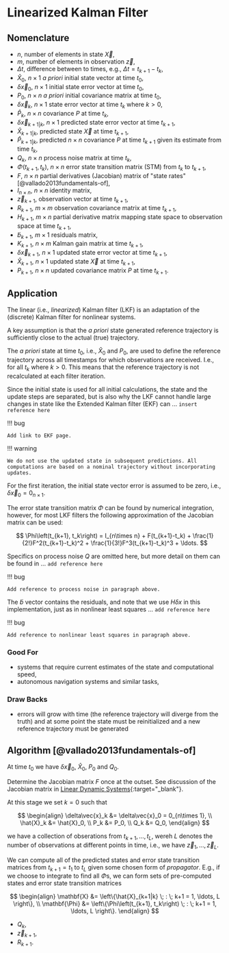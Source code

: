 # Linearized Kalman Filter

## Nomenclature

* $n$, number of elements in state $\vec{X}$,
* $m$, number of elements in observation $\vec{z}$,
* $\Delta t$, difference between to times, e.g., $\Delta t = t_{k+1} - t_k$,
* $\hat{X}_0$, $n\times 1$ *a priori* initial state vector at time $t_0$,
* $\delta\vec{x}_0$, $n\times 1$ initial state error vector at time $t_0$,
* $P_0$, $n\times n$ *a priori* initial covariance matrix at time $t_0$,
* $\delta\vec{x}_{k}$, $n\times 1$ state error vector at time $t_k$ where $k > 0$,
* $\hat{P}_k$, $n\times n$ covariance $P$ at time $t_k$,
* $\delta\vec{x}_{k+1|k}$, $n\times 1$ predicted state error vector at time $t_{k+1}$,
* $\hat{X}_{k+1|k}$, predicted state $\vec{X}$ at time $t_{k+1}$,
* $\hat{P}_{k+1|k}$, predicted  $n\times n$ covariance $P$ at time $t_{k+1}$ given its estimate from time $t_k$,
* $Q_k$,  $n\times n$ process noise matrix at time $t_k$,
* $\Phi\left(t_{k+1}, t_k\right)$,  $n\times n$ error state transition matrix (STM) from $t_k$ to $t_{k+1}$,
* $F$, $n\times n$ partial derivatives (Jacobian) matrix of "state rates" [@vallado2013fundamentals-of],
* $I_{n\times n}$, $n \times n$ identity matrix,
* $\vec{z}_{k+1}$, observation vector at time $t_{k+1}$,
* $R_{k+1}$, $m\times m$ observation covariance matrix at time $t_{k+1}$,
* $H_{k+1}$, $m\times n$ partial derivative matrix mapping state space to observation space at time $t_{k+1}$,
* $\tilde{b}_{k+1}$, $m\times 1$ residuals matrix,
* $K_{k+1}$, $n \times m$ Kalman gain matrix at time $t_{k+1}$,
* $\delta\vec{x}_{k+1}$, $n\times 1$ updated state error vector at time $t_{k+1}$,
* $\hat{X}_{k+1}$, $n\times 1$ updated state $\vec{X}$ at time $t_{k+1}$,
* $P_{k+1}$, $n\times n$ updated covariance matrix $P$ at time $t_{k+1}$.

## Application

The linear (i.e., *linearized*) Kalman filter (LKF) is an adaptation of the (discrete) Kalman filter  for nonlinear systems.

A key assumption is that the *a priori* state generated reference trajectory  is sufficiently close to the actual (true) trajectory.

The *a priori* state at time $t_0$, i.e., $\hat{X}_0$ and $P_0$, are used to define the reference trajectory across all timestamps for which observations are received. I.e., for all $t_k$ where $k>0$. This means that the reference trajectory is not recalculated at each filter iteration.

Since the initial state is used for all initial calculations, the state and the update steps are separated, but is also why the LKF cannot handle large changes in state like the Extended Kalman filter (EKF) can ... `insert reference here`

!!! bug

    Add link to EKF page.

!!! warning
    
    We do not use the updated state in subsequent predictions. All computations are based on a nominal trajectory without incorporating updates.

For the first iteration, the initial state vector error is assumed to be zero, i.e., $\delta\vec{x}_0 = 0_{n\times 1}$.

The error state transition matrix $\Phi$ can be found by numerical integration, however, for most LKF filters the following approximation of the Jacobian matrix can be used:

$$
\Phi\left(t_{k+1}, t_k\right) = I_{n\times n} + F(t_{k+1}-t_k) + \frac{1}{2!}F^2(t_{k+1}-t_k)^2 + \frac{1}{3!}F^3(t_{k+1}-t_k)^3 + \ldots.
$$

Specifics on process noise $Q$ are omitted here, but more detail on them can be found in ... `add reference here`

!!! bug

    Add reference to process noise in paragraph above.

The $\tilde{b}$ vector contains the residuals, and note that we use $H\delta{x}$ in this implementation, just as in nonlinear least squares ... `add reference here`

!!! bug

    Add reference to nonlinear least squares in paragraph above.

### Good For

* systems that require current estimates of the state and computational speed,
* autonomous navigation systems and similar tasks,

### Draw Backs

* errors will grow with time (the reference trajectory will diverge from the truth) and at some point the state must be reinitialized and a new reference trajectory must be generated

## Algorithm [@vallado2013fundamentals-of]

At time $t_0$ we have $\delta\vec{x}_0$, $\hat{X}_0$, $P_0$ and $Q_0$.

Determine the Jacobian matrix $F$ once at the outset. See discussion of the Jacobian matrix in [Linear Dynamic Systems](../../dynamics/linear/top_linear_dynamic_systems.md){:target="_blank"}.

At this stage we set $k=0$ such that 

$$
\begin{align}
\delta\vec{x}_k &= \delta\vec{x}_0 = 0_{n\times 1}, 
\\
\hat{X}_k &= \hat{X}_0,
\\
P_k &= P_0,
\\
Q_k &= Q_0,
\end{align}
$$

we have a collection of obserations from $t_{k+1}, \ldots, t_L$, wereh $L$ denotes the number of observations at different points in time, i.e., we have $\vec{z}_1, \ldots, \vec{z}_L$.

We can compute all of the predicted states and error state transition matrices from $t_{k+1}=t_1$ to $t_L$ given some chosen form of *propagator*. E.g., if we choose to integrate to find all $\Phi$s, we can form sets of pre-computed states and error state transition matrices


$$
\begin{align}
\mathbf{X} &= \left\{\hat{X}_{k+1|k} \; : \; k+1 = 1, \ldots, L  \right\},
\\
\mathbf{\Phi} &= \left\{\Phi\left(t_{k+1}, t_k\right) \; : \; k+1 = 1, \ldots, L  \right\}.
\end{align}
$$





* $Q_k$,
* $\vec{z}_{k+1}$,
* $R_{k+1}$.